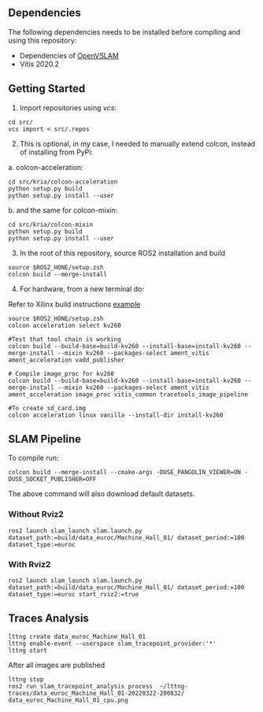 ## Dependencies 
The following dependencies needs to be installed before compiling and using this repository:

- Dependencies of [OpenVSLAM](https://openvslam-community.readthedocs.io/en/latest/installation.html#dependencies)
- Vitis 2020.2

## Getting Started

1. Import repositories using *vcs*: 
```
cd src/
vcs import < src/.repos
```

2. This is optional, in my case, I needed to manually extend colcon, instead of installing from
   PyPi:

  a. colcon-acceleration: 
```
cd src/kria/colcon-acceleration
python setup.py build
python setup.py install --user
```

  b. and the same for colcon-mixin: 
```
cd src/kria/colcon-mixin
python setup.py build
python setup.py install --user
```
3. In the root of this repository, source ROS2 installation and build

```
source $ROS2_HONE/setup.zsh
colcon build --merge-install
```

4. For hardware, from a new terminal do:

Refer to Xilinx build instructions [example](https://xilinx.github.io/KRS/sphinx/build/html/docs/examples/0_ros2_publisher.html#building-creating-the-raw-image-and-running-in-hardware) 
```
source $ROS2_HONE/setup.zsh
colcon acceleration select kv260

#Test that tool chain is working
colcon build --build-base=build-kv260 --install-base=install-kv260 --merge-install --mixin kv260 --packages-select ament_vitis ament_acceleration vadd_publisher

# Compile image_proc for kv260
colcon build --build-base=build-kv260 --install-base=install-kv260 --merge-install --mixin kv260 --packages-select ament_vitis ament_acceleration image_proc vitis_common tracetools_image_pipeline

#To create sd_card.img
colcon acceleration linux vanilla --install-dir install-kv260

```

## SLAM Pipeline
To compile run:
```
colcon build --merge-install --cmake-args -DUSE_PANGOLIN_VIEWER=ON -DUSE_SOCKET_PUBLISHER=OFF 
```
The above command will also download default datasets.


### Without Rviz2

```
ros2 launch slam_launch slam.launch.py dataset_path:=build/data_euroc/Machine_Hall_01/ dataset_period:=100 dataset_type:=euroc
```

### With Rviz2

```
ros2 launch slam_launch slam.launch.py dataset_path:=build/data_euroc/Machine_Hall_01/ dataset_period:=100 dataset_type:=euroc start_rviz2:=true
```

## Traces Analysis

```
lttng create data_euroc_Machine_Hall_01
lttng enable-event --userspace slam_tracepoint_provider:'*' 
lttng start
```

After all images are published

```
lttng stop
ros2 run slam_tracepoint_analysis process  ~/lttng-traces/data_euroc_Machine_Hall_01-20220322-200832/ data_euroc_Machine_Hall_01_cpu.png

```
